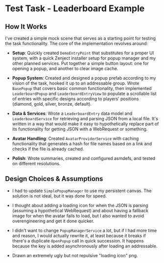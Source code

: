 # Test Task - Leaderboard Example

## How It Works

I've created a simple mock scene that serves as a starting point for testing the task functionality. The core of the implementation revolves around:

- **Setup**: Quickly created `DemoEntryPoint` that substitutes for a proper UI system, with a quick Zenject installer setup for popup manager and my other planned services. Put together a simple button layout: one for opening a popup, and another to clear image cache.


- **Popup System**: Created and designed a popup prefab according to my vision of the task, hooked it up to an addressable group. Wrote `BasePopup` that covers basic common functionality, then implemented `LeaderboardPopup` and `LeaderboardEntryView` to populate a scrollable list of entries with specific designs according to players' positions (diamond, gold, silver, bronze, default).


- **Data & Services**: Wrote a `LeaderboardEntry` data model and `LeaderboardService` for retrieving and parsing JSON from a local file. It's written in a way that would make it easy to hypothetically replace part of its functionality for getting JSON with a WebRequest or something.


- **Avatar Handling**: Created `AvatarProviderService` with caching functionality that generates a hash for file names based on a link and checks if the file is already cached.


- **Polish**: Wrote summaries, created and configured asmdefs, and tested on different resolutions.

## Design Choices & Assumptions

- I had to update `SimplePopupManager` to use my persistent canvas. The solution is not ideal, but it was done for speed.

- I thought about adding a loading icon for when the JSON is parsing (assuming a hypothetical WebRequest) and about having a fallback image for when the avatar fails to load, but I also wanted to avoid overengineering and get it done quicker.

- I didn't want to change `PopupManagerService` a lot, but if I had more time and reason, I would actually rewrite it, at least because it breaks if there's a duplicate `OpenPopup` call in quick succession. It happens because the key is added asynchronously after loading an addressable.

- Drawn an extremely ugly but not repulsive "loading icon" png.
